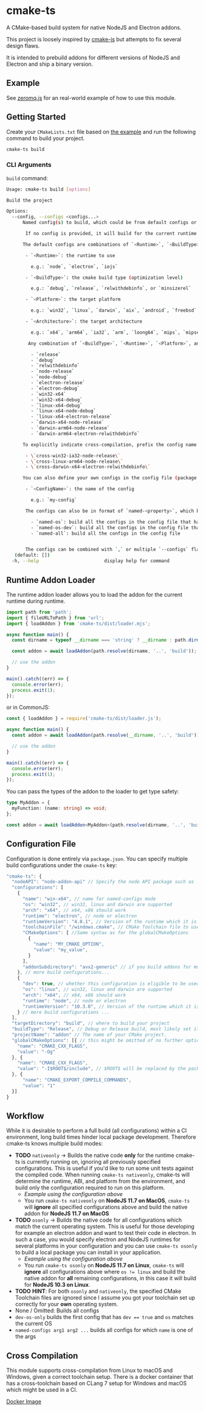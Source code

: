 # cmake-ts

A CMake-based build system for native NodeJS and Electron addons.

This project is loosely inspired by [cmake-js](https://github.com/cmake-js/cmake-js) but attempts to fix several design flaws.

It is intended to prebuild addons for different versions of NodeJS and Electron and ship a binary version.

## Example

See [zeromq.js](https://github.com/zeromq/zeromq.js) for an real-world example of how to use this module.

## Getting Started

Create your `CMakeLists.txt` file based on [the example](/example/CMakeLists.txt) and run the following command to build your project.

```bash
cmake-ts build
```

### CLI Arguments

`build` command:

```sh
Usage: cmake-ts build [options]

Build the project

Options:
  --config, --configs <configs...>
      Named config(s) to build, which could be from default configs or the ones defined in the config file (package.json)

       If no config is provided, it will build for the current runtime on the current system with the Release build type

      The default configs are combinations of `<Runtime>`, `<BuildType>`, `<Platform>`, and `<Architecture>`.

       - `<Runtime>`: the runtime to use

         e.g.: `node`, `electron`, `iojs`

       - `<BuildType>`: the cmake build type (optimization level)

         e.g.: `debug`, `release`, `relwithdebinfo`, or `minsizerel`

       - `<Platform>`: the target platform

         e.g.: `win32`, `linux`, `darwin`, `aix`, `android`, `freebsd`, `haiku`, `openbsd`, `sunos`, `cygwin`, `netbsd`

       - `<Architecture>`: the target architecture

         e.g.: `x64`, `arm64`, `ia32`, `arm`, `loong64`, `mips`, `mipsel`, `ppc`, `ppc64`, `riscv64`, `s390`, `s390x`

        Any combination of `<BuildType>`, `<Runtime>`, `<Platform>`, and `<Architecture>` is valid. Some examples:

         - `release`
         - `debug`
         - `relwithdebinfo`
         - `node-release`
         - `node-debug`
         - `electron-release`
         - `electron-debug`
         - `win32-x64`
         - `win32-x64-debug`
         - `linux-x64-debug`
         - `linux-x64-node-debug`
         - `linux-x64-electron-release`
         - `darwin-x64-node-release`
         - `darwin-arm64-node-release`
         - `darwin-arm64-electron-relwithdebinfo`

      To explicitly indicate cross-compilation, prefix the config name with \`cross-\`:

       - \`cross-win32-ia32-node-release\`
       - \`cross-linux-arm64-node-release\`
       - \`cross-darwin-x64-electron-relwithdebinfo\`

      You can also define your own configs in the config file (package.json).

       - `<ConfigName>`: the name of the config

         e.g.: `my-config`

       The configs can also be in format of `named-<property>`, which builds the configs that match the property.

         - `named-os`: build all the configs in the config file that have the same OS
         - `named-os-dev`: build all the configs in the config file that have the same OS and `dev` is true
         - `named-all`: build all the configs in the config file


       The configs can be combined with `,` or multiple `--configs` flags. They will be merged together.
   (default: [])
  -h, --help                        display help for command
```

## Runtime Addon Loader

The runtime addon loader allows you to load the addon for the current runtime during runtime.

```ts
import path from 'path';
import { fileURLToPath } from 'url';
import { loadAddon } from 'cmake-ts/dist/loader.mjs';

async function main() {
  const dirname = typeof __dirname === 'string' ? __dirname : path.dirname(fileURLToPath(import.meta.url));

  const addon = await loadAddon(path.resolve(dirname, '..', 'build'));

  // use the addon
}

main().catch((err) => {
  console.error(err);
  process.exit(1);
});
```

or in CommonJS:

```js
const { loadAddon } = require('cmake-ts/dist/loader.js');

async function main() {
  const addon = await loadAddon(path.resolve(__dirname, '..', 'build'));

  // use the addon
}

main().catch((err) => {
  console.error(err);
  process.exit(1);
});
```

You can pass the types of the addon to the loader to get type safety:

```ts
type MyAddon = {
  myFunction: (name: string) => void;
};

const addon = await loadAddon<MyAddon>(path.resolve(dirname, '..', 'build'));
```

## Configuration File

Configuration is done entirely via `package.json`. You can specify multiple build configurations under the `cmake-ts` key:

```js
"cmake-ts": {
  "nodeAPI": "node-addon-api" // Specify the node API package such as `node-addon-api`, `nan`, or the path to a directory that has the nodeAPI header. Default is `node-addon-api`, a warning is emitted if nan is used
  "configurations": [
    {
      "name": "win-x64", // name for named-configs mode
      "os": "win32", // win32, linux and darwin are supported
      "arch": "x64", // x64, x86 should work
      "runtime": "electron", // node or electron
      "runtimeVersion": "4.0.1", // Version of the runtime which it is built
      "toolchainFile": "/windows.cmake", // CMake Toolchain file to use for crosscompiling
      "CMakeOptions": [ //Same syntax as for the globalCMakeOptions
        {
          "name": "MY_CMAKE_OPTION",
          "value": "my_value",
        }
      ],
      "addonSubdirectory": "avx2-generic" // if you build addons for multiple architectures in high performance scenarios, you can put the addon inside another subdirectory
    }, // more build configurations...
    {
      "dev": true, // whether this configuration is eligible to be used in a dev test build
      "os": "linux", // win32, linux and darwin are supported
      "arch": "x64", // x64, x86 should work
      "runtime": "node", // node or electron
      "runtimeVersion": "10.3.0", // Version of the runtime which it is built
    } // more build configurations ...
  ],
  "targetDirectory": "build", // where to build your project
  "buildType": "Release", // Debug or Release build, most likely set it to Release
  "projectName": "addon" // The name of your CMake project.
  "globalCMakeOptions": [{ // this might be omitted of no further options should be passed to CMake
    "name": "CMAKE_CXX_FLAGS",
    "value": "-Og"
  }, {
    "name": "CMAKE_CXX_FLAGS",
    "value": "-I$ROOT$/include", // $ROOT$ will be replaced by the package.json directory
  }, {
      "name": "CMAKE_EXPORT_COMPILE_COMMANDS",
      "value": "1"
  }]
}
```

## Workflow

While it is desirable to perform a full build (all configurations) within a CI environment, long build times hinder local package development. Therefore cmake-ts knows multiple build modes:

- **TODO** `nativeonly` -> Builds the native code **only** for the runtime cmake-ts is currently running on, ignoring all previously specified configurations. This is useful if you'd like to run some unit tests against the compiled code. When running `cmake-ts nativeonly`, cmake-ts will determine the runtime, ABI, and platform from the environment, and build only the configuration required to run on this platform.
  - _Example using the configuration above_
  - You run `cmake-ts nativeonly` on **NodeJS 11.7 on MacOS**, `cmake-ts` will **ignore** all specified configurations above and build the native addon for **NodeJS 11.7 on MacOS**
- **TODO** `osonly` -> Builds the native code for all configurations which match the current operating system. This is useful for those developing for example an electron addon and want to test their code in electron. In such a case, you would specify electron and NodeJS runtimes for several platforms in your configuration and you can use `cmake-ts osonly` to build a local package you can install in your application.
  - _Example using the configuration above_
  - You run `cmake-ts osonly` on **NodeJS 11.7 on Linux**, `cmake-ts` will **ignore** all configurations above where `os != linux` and build the native addon for **all** remaining configurations, in this case it will build for **NodeJS 10.3 on Linux**.
- **TODO** **HINT**: For both `osonly` and `nativeonly`, the specified CMake Toolchain files are ignored since I assume you got your toolchain set up correctly for your **own** operating system.
- None / Omitted: Builds all configs
- `dev-os-only` builds the first config that has `dev == true` and `os` matches the current OS
- `named-configs arg1 arg2 ...` builds all configs for which `name` is one of the args

## Cross Compilation

This module supports cross-compilation from Linux to macOS and Windows, given a correct toolchain setup. There is a docker container that has a cross-toolchain based on CLang 7 setup for Windows and macOS which might be used in a CI.

[Docker Image](https://hub.docker.com/r/martin31821/crossdev)

